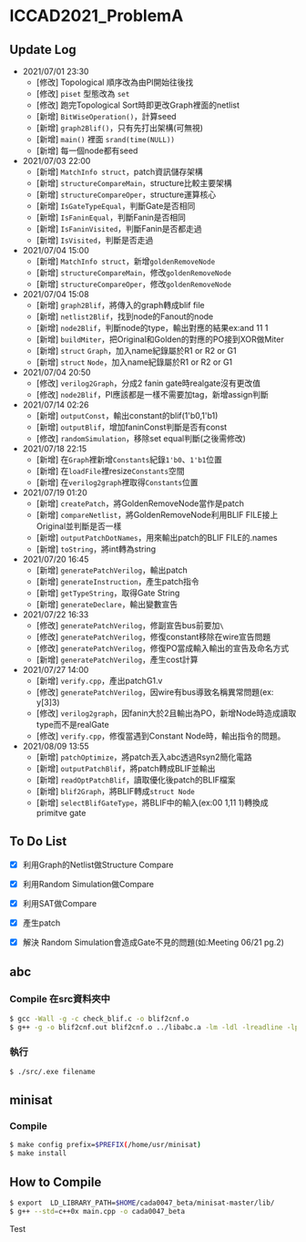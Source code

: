 # ICCAD2021_ProblemA

## Update Log
- 2021/07/01 23:30
	- [修改]	Topological 順序改為由PI開始往後找
	- [修改]	`piset` 型態改為 `set`
	- [修改]  跑完Topological Sort時即更改Graph裡面的netlist
	- [新增]  `BitWiseOperation()`，計算seed
	- [新增]  `graph2Blif()`，只有先打出架構(可無視)
	- [新增]  `main()` 裡面 `srand(time(NULL))`
	- [新增]  每一個node都有seed
- 2021/07/03 22:00
	- [新增]  `MatchInfo struct`，patch資訊儲存架構
	- [新增]  `structureCompareMain`，structure比較主要架構
	- [新增]  `structureCompareOper`，structure運算核心
	- [新增]  `IsGateTypeEqual`，判斷Gate是否相同
	- [新增]  `IsFaninEqual`，判斷Fanin是否相同
	- [新增]  `IsFaninVisited`，判斷Fanin是否都走過
	- [新增]  `IsVisited`，判斷是否走過
- 2021/07/04 15:00
	- [新增]  `MatchInfo struct`，新增`goldenRemoveNode`
	- [新增]  `structureCompareMain`，修改`goldenRemoveNode`
	- [新增]  `structureCompareOper`，修改`goldenRemoveNode`
- 2021/07/04 15:08
	- [新增]  `graph2Blif`，將傳入的graph轉成blif file
	- [新增]  `netlist2Blif`，找到node的Fanout的node
	- [新增]  `node2Blif`，判斷node的type，輸出對應的結果ex:and 11 1
	- [新增]  `buildMiter`，把Original和Golden的對應的PO接到XOR做Miter
	- [新增]  `struct` `Graph`，加入name紀錄屬於R1 or R2 or G1
	- [新增]  `struct` `Node`，加入name紀錄屬於R1 or R2 or G1
- 2021/07/04 20:50
	- [修改]	`verilog2Graph`，分成2 fanin gate時realgate沒有更改值
	- [修改]	`node2Blif`，PI應該都是一樣不需要加tag，新增assign判斷
- 2021/07/14 02:26
 	- [新增]  `outputConst`，輸出constant的blif(1'b0,1'b1)
 	- [新增]  `outputBlif`，增加faninConst判斷是否有const
	- [修改]	`randomSimulation`，移除set equal判斷(之後需修改)
- 2021/07/18 22:15
 	- [新增]  在`Graph`裡新增`Constants`紀錄`1'b0`、`1'b1`位置
 	- [新增]  在`loadFile`裡resize`Constants`空間
 	- [新增]  在`verilog2graph`裡取得`Constants`位置
- 2021/07/19 01:20
 	- [新增]  `createPatch`，將GoldenRemoveNode當作是patch
 	- [新增]  `compareNetlist`，將GoldenRemoveNode利用BLIF FILE接上Original並判斷是否一樣
 	- [新增]  `outputPatchDotNames`，用來輸出patch的BLIF FILE的.names
 	- [新增]  `toString`，將int轉為string
- 2021/07/20 16:45
 	- [新增]  `generatePatchVerilog`，輸出patch
 	- [新增]  `generateInstruction`，產生patch指令
 	- [新增]  `getTypeString`，取得Gate String
 	- [新增]  `generateDeclare`，輸出變數宣告
- 2021/07/22 16:33
	- [修改]  `generatePatchVerilog`，修副宣告bus前要加`\`
	- [修改]  `generatePatchVerilog`，修復constant移除在wire宣告問題
	- [修改]  `generatePatchVerilog`，修復PO當成輸入輸出的宣告及命名方式
	- [新增]  `generatePatchVerilog`，產生cost計算
- 2021/07/27 14:00
	- [新增]  `verify.cpp`，產出patchG1.v
	- [修改]  `generatePatchVerilog`，因wire有bus導致名稱異常問題(ex: y[3]3)
	- [修改]  `verilog2graph`，因fanin大於2且輸出為PO，新增Node時造成讀取type而不是realGate
	- [修改]  `verify.cpp`，修復當遇到Constant Node時，輸出指令的問題。
- 2021/08/09 13:55
	- [新增]  `patchOptimize`，將patch丟入abc透過Rsyn2簡化電路
	- [新增]  `outputPatchBlif`，將patch轉成BLIF並輸出
	- [新增]  `readOptPatchBlif`，讀取優化後patch的BLIF檔案
	- [新增]  `blif2Graph`，將BLIF轉成`struct Node`
	- [新增]  `selectBlifGateType`，將BLIF中的輸入(ex:00 1,11 1)轉換成primitve gate

## To Do List
- [X] 利用Graph的Netlist做Structure Compare
- [X] 利用Random Simulation做Compare
- [X] 利用SAT做Compare
- [X]  產生patch
- [X] 解決 Random Simulation會造成Gate不見的問題(如:Meeting 06/21 pg.2)



## abc
### Compile 在src資料夾中
```bash
$ gcc -Wall -g -c check_blif.c -o blif2cnf.o
$ g++ -g -o blif2cnf.out blif2cnf.o ../libabc.a -lm -ldl -lreadline -lpthread
```
### 執行
```bash
$ ./src/.exe filename 
```
## minisat
### Compile
```bash
$ make config prefix=$PREFIX(/home/usr/minisat)
$ make install
```


## How to Compile
```bash
$ export  LD_LIBRARY_PATH=$HOME/cada0047_beta/minisat-master/lib/
$ g++ --std=c++0x main.cpp -o cada0047_beta
```
Test
